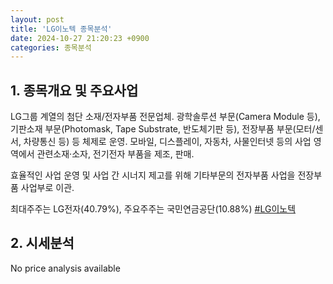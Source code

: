 ```yaml
---
layout: post
title: 'LG이노텍 종목분석'
date: 2024-10-27 21:20:23 +0900
categories: 종목분석
---
```


## 1. 종목개요 및 주요사업

LG그룹 계열의 첨단 소재/전자부품 전문업체. 광학솔루션 부문(Camera Module 등), 기판소재 부문(Photomask, Tape Substrate, 반도체기판 등), 전장부품 부문(모터/센서, 차량통신 등) 등 체제로 운영. 모바일, 디스플레이, 자동차, 사물인터넷 등의 사업 영역에서 관련소재·소자, 전기전자 부품을 제조, 판매.

효율적인 사업 운영 및 사업 간 시너지 제고를 위해 기타부문의 전자부품 사업을 전장부품 사업부로 이관.

최대주주는 LG전자(40.79%), 주요주주는 국민연금공단(10.88%)
[#LG이노텍](#)

## 2. 시세분석

No price analysis available
